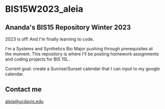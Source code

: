 # BIS15W2023_aleia
## Ananda's BIS15 Repository Winter 2023
2023 is off! And I'm finally learning to code.

I'm a Systems and Synthetics Bio Major pushing through prerequisites at the moment. This repository is where I'll be posting homework assignments and coding projects for BIS 15L.

Current goal: create a Sunrise/Sunset calendar that I can input to my google calendar.

## Contact me
aleia@ucdavis.edu